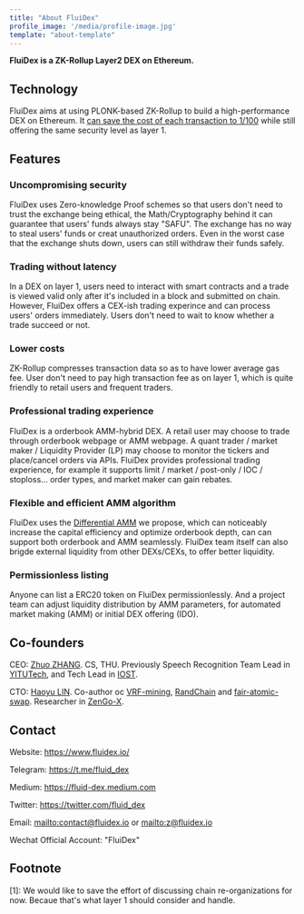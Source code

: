 ```yaml
---
title: "About FluiDex"
profile_image: '/media/profile-image.jpg'
template: "about-template"
---
```


**FluiDex is a ZK-Rollup Layer2 DEX on Ethereum.**

## Technology

FluiDex aims at using PLONK-based ZK-Rollup to build a high-performance DEX on Ethereum. It [can save the cost of each transaction to 1/100](/en/blog/zkrollup-intro1/) while still offering the same security level as layer 1.


## Features

### Uncompromising security

FluiDex uses Zero-knowledge Proof schemes so that users don't need to trust the exchange being ethical, the Math/Cryptography behind it can guarantee that users' funds always stay "SAFU". The exchange has no way to steal users' funds or creat unauthorized orders. Even in the worst case that the exchange shuts down, users can still withdraw their funds safely.


### Trading without latency

In a DEX on layer 1, users need to interact with smart contracts and a trade is viewed valid only after it's included in a block and submitted on chain. However, FluiDex offers a CEX-ish trading experince and can process users' orders immediately. Users don't need to wait to know whether a trade succeed or not.


### Lower costs

ZK-Rollup compresses transaction data so as to have lower average gas fee. User don't need to pay high transaction fee as on layer 1, which is quite friendly to retail users and frequent traders.


### Professional trading experience

FluiDex is a orderbook AMM-hybrid DEX. A retail user may choose to trade through orderbook webpage or AMM webpage. A quant trader / market maker / Liquidity Provider (LP) may choose to monitor the tickers and place/cancel orders via APIs. FluiDex provides professional trading experience, for example it supports limit / market / post-only / IOC / stoploss... order types, and market maker can gain rebates.


### Flexible and efficient AMM algorithm

FluiDex uses the [Differential AMM](/en/blog/damm/) we propose, which can noticeably increase the capital efficiency and optimize orderbook depth, can can support both orderbook and AMM seamlessly. FluiDex team itself can also brigde external liquidity from other DEXs/CEXs, to offer better liquidity.


### Permissionless listing

Anyone can list a ERC20 token on FluiDex permissionlessly. And a project team can adjust liquidity distribution by AMM parameters, for 
automated market making (AMM) or initial DEX offering (IDO).


## Co-founders

CEO: [Zhuo ZHANG](https://www.linkedin.com/in/zhuo-zhang-75340152/). CS, THU. Previously Speech Recognition Team Lead in [YITUTech](https://www.yitutech.com/), and Tech Lead in [IOST](https://iost.io/).

CTO: [Haoyu LIN](https://www.linkedin.com/in/haoyu-lin-239474123/). Co-author oc [VRF-mining](https://vrf-mining.github.io/), [RandChain](https://eprint.iacr.org/2020/1033.pdf) and [fair-atomic-swap](https://dl.acm.org/doi/10.1145/3318041.3355460). Researcher in [ZenGo-X](https://zengo.com/research/).


## Contact

Website: <https://www.fluidex.io/>

Telegram: <https://t.me/fluid_dex>

Medium: <https://fluid-dex.medium.com>

Twitter: <https://twitter.com/fluid_dex>

Email: <mailto:contact@fluidex.io> or <mailto:z@fluidex.io> 

Wechat Official Account: "FluiDex"


## Footnote

[1]: We would like to save the effort of discussing chain re-organizations for now. Becaue that's what layer 1 should consider and handle.